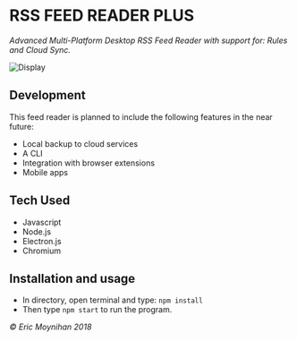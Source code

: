# RSS FEED READER PLUS

*Advanced Multi-Platform Desktop RSS Feed Reader with support for: Rules and Cloud Sync.*


![Display](https://cdn.dribbble.com/users/2543897/screenshots/5167415/dribble1_4x.png "Showcase")

## Development
This feed reader is planned to include the following features in the near future:

- Local backup to cloud services
- A CLI
- Integration with browser extensions
- Mobile apps 

## Tech Used

- Javascript
- Node.js
- Electron.js
- Chromium

## Installation and usage

- In directory, open terminal and type: `npm install`
- Then type `npm start` to run the program.


*&copy; Eric Moynihan 2018*